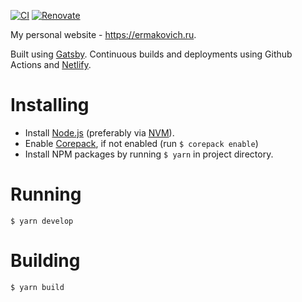 [![CI](https://github.com/ermakovich/ermakovich/actions/workflows/ci.yml/badge.svg)](https://github.com/ermakovich/ermakovich/actions/workflows/ci.yml)
[![Renovate](https://img.shields.io/badge/renovate-enabled-brightgreen.svg)](https://github.com/ermakovich/ermakovich/issues/487)

My personal website - https://ermakovich.ru.

Built using [Gatsby](https://www.gatsbyjs.org). Continuous builds and deployments using Github Actions and [Netlify](https://www.netlify.com).

# Installing

- Install [Node.js](https://nodejs.org/en/) (preferably via [NVM](https://github.com/creationix/nvm)).
- Enable [Corepack](https://nodejs.org/api/corepack.html), if not enabled (run `$ corepack enable`)
- Install NPM packages by running `$ yarn` in project directory.

# Running

```shell
$ yarn develop
```

# Building

```shell
$ yarn build
```
